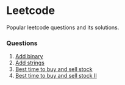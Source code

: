 # Leetcode

Popular leetcode questions and its solutions.

### Questions

1. [Add binary](https://leetcode.com/problems/add-binary/)
2. [Add strings](https://leetcode.com/problems/add-strings/)
3. [Best time to buy and sell stock](https://leetcode.com/problems/best-time-to-buy-and-sell-stock/)
4. [Best time to buy and sell stock II](https://leetcode.com/problems/best-time-to-buy-and-sell-stock-ii/)
